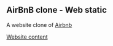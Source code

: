 ## AirBnB clone - Web static

A website clone of [Airbnb](https://www.airbnb.com)

[Website content]()